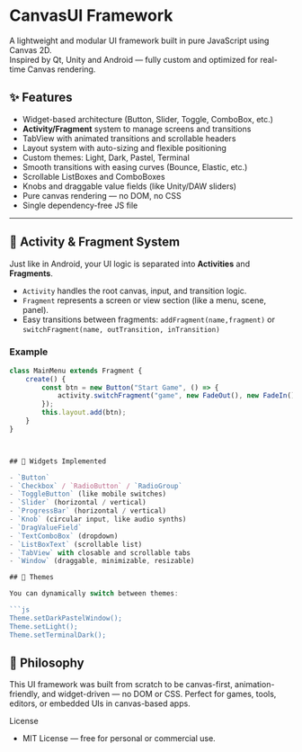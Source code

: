 # CanvasUI Framework

A lightweight and modular UI framework built in pure JavaScript using Canvas 2D.  
Inspired by Qt, Unity and Android — fully custom and optimized for real-time Canvas rendering.

## ✨ Features

- Widget-based architecture (Button, Slider, Toggle, ComboBox, etc.)
- **Activity/Fragment** system to manage screens and transitions
- TabView with animated transitions and scrollable headers
- Layout system with auto-sizing and flexible positioning
- Custom themes: Light, Dark, Pastel, Terminal
- Smooth transitions with easing curves (Bounce, Elastic, etc.)
- Scrollable ListBoxes and ComboBoxes
- Knobs and draggable value fields (like Unity/DAW sliders)
- Pure canvas rendering — no DOM, no CSS
- Single dependency-free JS file

---

## 🔁 Activity & Fragment System

Just like in Android, your UI logic is separated into **Activities** and **Fragments**.

- `Activity` handles the root canvas, input, and transition logic.
- `Fragment` represents a screen or view section (like a menu, scene, panel).
- Easy transitions between fragments: `addFragment(name,fragment)` or `switchFragment(name, outTransition, inTransition)`

### Example

```js
class MainMenu extends Fragment {
    create() {
        const btn = new Button("Start Game", () => {
            activity.switchFragment("game", new FadeOut(), new FadeIn());
        });
        this.layout.add(btn);
    }
}



## 🧱 Widgets Implemented

- `Button`
- `Checkbox` / `RadioButton` / `RadioGroup`
- `ToggleButton` (like mobile switches)
- `Slider` (horizontal / vertical)
- `ProgressBar` (horizontal / vertical)
- `Knob` (circular input, like audio synths)
- `DragValueField`
- `TextComboBox` (dropdown)
- `ListBoxText` (scrollable list)
- `TabView` with closable and scrollable tabs
- `Window` (draggable, minimizable, resizable)

## 🎨 Themes

You can dynamically switch between themes:

```js
Theme.setDarkPastelWindow();
Theme.setLight();
Theme.setTerminalDark();
```

## 🧠 Philosophy

This UI framework was built from scratch to be canvas-first, animation-friendly, and widget-driven — no DOM or CSS.
Perfect for games, tools, editors, or embedded UIs in canvas-based apps.

License

- MIT License — free for personal or commercial use.
